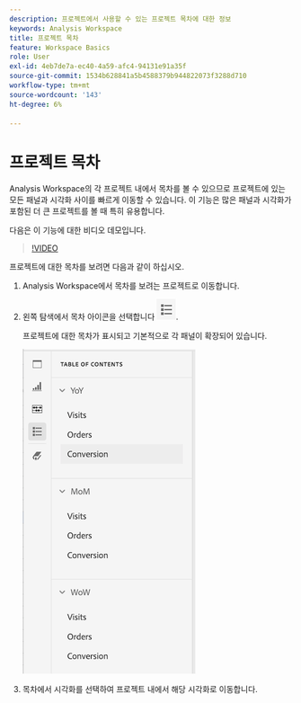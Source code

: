 ```yaml
---
description: 프로젝트에서 사용할 수 있는 프로젝트 목차에 대한 정보
keywords: Analysis Workspace
title: 프로젝트 목차
feature: Workspace Basics
role: User
exl-id: 4eb7de7a-ec40-4a59-afc4-94131e91a35f
source-git-commit: 1534b628841a5b4588379b944822073f3288d710
workflow-type: tm+mt
source-wordcount: '143'
ht-degree: 6%

---
```


# 프로젝트 목차

Analysis Workspace의 각 프로젝트 내에서 목차를 볼 수 있으므로 프로젝트에 있는 모든 패널과 시각화 사이를 빠르게 이동할 수 있습니다. 이 기능은 많은 패널과 시각화가 포함된 더 큰 프로젝트를 볼 때 특히 유용합니다.

다음은 이 기능에 대한 비디오 데모입니다.

>[!VIDEO](https://video.tv.adobe.com/v/3430412/?learn=on)

프로젝트에 대한 목차를 보려면 다음과 같이 하십시오.

1. Analysis Workspace에서 목차를 보려는 프로젝트로 이동합니다.

1. 왼쪽 탐색에서 목차 아이콘을 선택합니다 ![목차 아이콘](assets/toc-icon.png).

   프로젝트에 대한 목차가 표시되고 기본적으로 각 패널이 확장되어 있습니다.

   ![프로젝트 목차 확장됨](assets/project-toc-expanded.png)

1. 목차에서 시각화를 선택하여 프로젝트 내에서 해당 시각화로 이동합니다.
